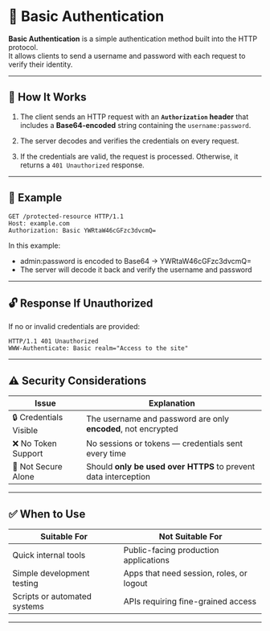 # 🔐 Basic Authentication

**Basic Authentication** is a simple authentication method built into the HTTP protocol.  
It allows clients to send a username and password with each request to verify their identity.

---

## 📖 How It Works

1. The client sends an HTTP request with an **`Authorization` header** that includes a **Base64-encoded** string containing the `username:password`.

2. The server decodes and verifies the credentials on every request.

3. If the credentials are valid, the request is processed. Otherwise, it returns a `401 Unauthorized` response.

---

## 🧾 Example

```http
GET /protected-resource HTTP/1.1
Host: example.com
Authorization: Basic YWRtaW46cGFzc3dvcmQ=
```

In this example:

- admin:password is encoded to Base64 → YWRtaW46cGFzc3dvcmQ=
- The server will decode it back and verify the username and password

---

## 🔓 Response If Unauthorized

If no or invalid credentials are provided:

```http
HTTP/1.1 401 Unauthorized
WWW-Authenticate: Basic realm="Access to the site"
```

---

## ⚠️ Security Considerations

| Issue                  | Explanation                                                     |
| ---------------------- | --------------------------------------------------------------- |
| 🔒 Credentials Visible | The username and password are only **encoded**, not encrypted   |
| ❌ No Token Support    | No sessions or tokens — credentials sent every time             |
| 🚫 Not Secure Alone    | Should **only be used over HTTPS** to prevent data interception |

---

## ✅ When to Use

| Suitable For                 | Not Suitable For                         |
| ---------------------------- | ---------------------------------------- |
| Quick internal tools         | Public-facing production applications    |
| Simple development testing   | Apps that need session, roles, or logout |
| Scripts or automated systems | APIs requiring fine-grained access       |

---
